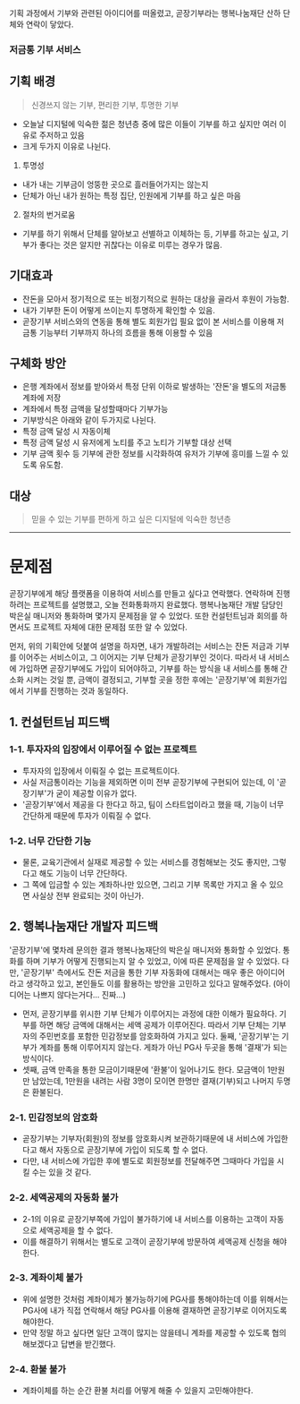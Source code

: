 기획 과정에서 기부와 관련된 아이디어를 떠올렸고, 곧장기부라는 행복나눔재단 산하 단체와 연락이 닿았다.

### 저금통 기부 서비스
## 기획 배경
> 신경쓰지 않는 기부, 편리한 기부, 투명한 기부
- 오늘날 디지털에 익숙한 젊은 청년층 중에 많은 이들이 기부를 하고 싶지만 여러 이유로 주저하고 있음
- 크게 두가지 이유로 나뉜다.
1. 투명성
- 내가 내는 기부금이 엉뚱한 곳으로 흘러들어가지는 않는지
- 단체가 아닌 내가 원하는 특정 집단, 인원에게 기부를 하고 싶은 마음
2. 절차의 번거로움
- 기부를 하기 위해서 단체를 알아보고 선별하고 이체하는 등, 기부를 하고는 싶고, 기부가 좋다는 것은 알지만 귀찮다는 이유로 미루는 경우가 많음.

## 기대효과
- 잔돈을 모아서 정기적으로 또는 비정기적으로 원하는 대상을 골라서 후원이 가능함.
- 내가 기부한 돈이 어떻게 쓰이는지 투명하게 확인할 수 있음.
- 곧장기부 서비스와의 연동을 통해 별도 회원가입 필요 없이 본 서비스를 이용해 저금통 기능부터 기부까지 하나의 흐름을 통해 이용할 수 있음

## 구체화 방안
- 은행 계좌에서 정보를 받아와서 특정 단위 이하로 발생하는 '잔돈'을 별도의 저금통 계좌에 저장
- 계좌에서 특정 금액을 달성할때마다 기부가능
- 기부방식은 아래와 같이 두가지로 나뉜다.
-  특정 금액 달성 시 자동이체
-  특정 금액 달성 시 유저에게 노티를 주고 노티가 기부할 대상 선택
- 기부 금액 횟수 등 기부에 관한 정보를 시각화하여 유저가 기부에 흥미를 느낄 수 있도록 유도함.

## 대상
> 믿을 수 있는 기부를 편하게 하고 싶은 디지털에 익숙한 청년층

---
# 문제점
곧장기부에게 해당 플랫폼을 이용하여 서비스를 만들고 싶다고 연락했다.
연락하며 진행하려는 프로젝트를 설명했고, 오늘 전화통화까지 완료했다.
행복나눔재단 개발 담당인 박은실 매니저와 통화하며 몇가지 문제점을 알 수 있었다.
또한 컨설턴트님과 회의를 하면서도 프로젝트 자체에 대한 문제점 또한 알 수 있었다.

먼저, 위의 기획안에 덧붙여 설명을 하자면, 내가 개발하려는 서비스는 잔돈 저금과 기부를 이어주는 서비스이고, 그 이어지는 기부 단체가 곧장기부인 것이다.
따라서 내 서비스에 가입하면 곧장기부에도 가입이 되어야하고,
기부를 하는 방식을 내 서비스를 통해 간소화 시켜는 것일 뿐, 금액이 결정되고, 기부할 곳을 정한 후에는 '곧장기부'에 회원가입에서 기부를 진행하는 것과 동일하다.

## 1. 컨설턴트님 피드백
### 1-1. 투자자의 입장에서 이루어질 수 없는 프로젝트
- 투자자의 입장에서 이뤄질 수 없는 프로젝트이다.
- 사실 저금통이라는 기능을 제외하면 이미 전부 곧장기부에 구현되어 있는데, 이 '곧장기부'가 굳이 제공할 이유가 없다.
- '곧장기부'에서 제공을 다 한다고 하고, 팀이 스타트업이라고 했을 때, 기능이 너무 간단하게 때문에 투자가 이뤄질 수 없다.
### 1-2. 너무 간단한 기능
- 물론, 교육기관에서 실재로 제공할 수 있는 서비스를 경험해보는 것도 좋지만, 그렇다고 해도 기능이 너무 간단하다.
- 그 쪽에 입금할 수 있는 계좌하나만 있으면, 그리고 기부 목록만 가지고 올 수 있으면 사실상 전부 완료되는 것이 아닌가.

## 2. 행복나눔재단 개발자 피드백
'곧장기부'에 몇차레 문의한 결과 행복나눔재단의 박은실 매니저와 통화할 수 있었다.
통화를 하며 기부가 어떻게 진행되는지 알 수 있었고, 이에 따른 문제점을 알 수 있었다.
다만, '곧장기부' 측에서도 잔돈 저금을 통한 기부 자동화에 대해서는 매우 좋은 아이디어라고 생각하고 있고, 본인들도 이를 활용하는 방안을 고민하고 있다고 말해주었다. (아이디어는 나쁘지 않다는거다... 진짜...)

- 먼저, 곧장기부를 위시한 기부 단체가 이루어지는 과정에 대한 이해가 필요하다.
기부를 하면 해당 금액에 대해서는 세액 공제가 이루어진다.
따라서 기부 단체는 기부자의 주민번호를 포함한 민감정보를 암호화하여 가지고 있다.
 둘째, '곧장기부'는 기부가 계좌를 통해 이루어지지 않는다.
게좌가 아닌 PG사 두곳을 통해 '결재'가 되는 방식이다.
- 셋째, 금액 만족을 통한 모금이기때문에 '환불'이 일어나기도 한다.
모금액이 1만원만 남았는데, 1만원을 내려는 사람 3명이 모이면 한명만 결재(기부)되고 나머지 두명은 환불된다.

### 2-1. 민감정보의 암호화
- 곧장기부는 기부자(회원)의 정보를 암호화시켜 보관하기때문에 내 서비스에 가입한다고 해서 자동으로 곧장기부에 가입이 되도록 할 수 없다.
- 다만, 내 서비스에 가입한 후에 별도로 회원정보를 전달해주면 그때마다 가입을 시킬 수는 있을 것 같다.
### 2-2. 세액공제의 자동화 불가
- 2-1의 이유로 곧장기부쪽에 가입이 불가하기에 내 서비스를 이용하는 고객이 자동으로 세액공제을 할 수 없다.
- 이를 해결하기 위해서는 별도로 고객이 곧장기부에 방문하여 세액공제 신청을 해야한다.
### 2-3. 계좌이체 불가
- 위에 설명한 것처럼 계좌이체가 불가능하기에 PG사를 통해야하는데 이를 위해서는 PG사에 내가 직접 연락해서 해당 PG사를 이용해 결재하면 곧장기부로 이어지도록 해야한다.
- 만약 정말 하고 싶다면 일단 고객이 많지는 않을테니 계좌를 제공할 수 있도록 협의해보겠다고 답변을 받긴했다.
### 2-4. 환불 불가
- 계좌이체를 하는 순간 환불 처리를 어떻게 해줄 수 있을지 고민해야한다.